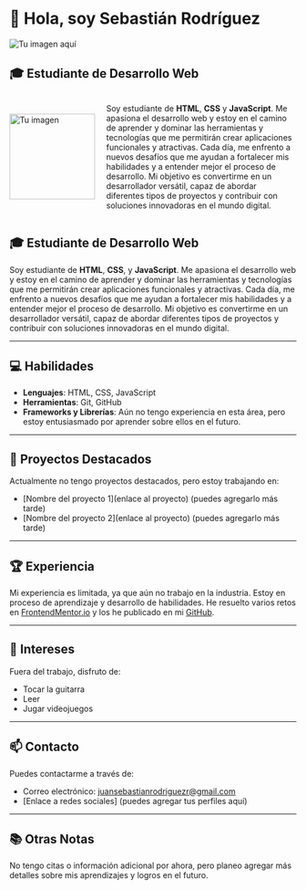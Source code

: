 # 👋 Hola, soy Sebastián Rodríguez
![Tu imagen aquí](URL_de_tu_imagen) 

## 🎓 Estudiante de Desarrollo Web
<div style="display: flex; align-items: center;">
  <img src="[URL_de_tu_image](https://scontent.fbaq2-2.fna.fbcdn.net/v/t39.30808-6/278499879_10224011521308216_6050386019923994248_n.jpg?_nc_cat=101&ccb=1-7&_nc_sid=6ee11a&_nc_ohc=DbUlixpZFK8Q7kNvgGZOcTe&_nc_ht=scontent.fbaq2-2.fna&oh=00_AYDBbgdfH1L08AyMALgwdksQEk2uLBxAAJW3B8fCj5VNxQ&oe=66FB40F4)n" alt="Tu imagen" width="150" style="margin-right: 20px;"/>
  <p>Soy estudiante de <strong>HTML</strong>, <strong>CSS</strong> y <strong>JavaScript</strong>. Me apasiona el desarrollo web y estoy en el camino de aprender y dominar las herramientas y tecnologías que me permitirán crear aplicaciones funcionales y atractivas. Cada día, me enfrento a nuevos desafíos que me ayudan a fortalecer mis habilidades y a entender mejor el proceso de desarrollo. Mi objetivo es convertirme en un desarrollador versátil, capaz de abordar diferentes tipos de proyectos y contribuir con soluciones innovadoras en el mundo digital.</p>
</div> <!-- Reemplaza URL_de_tu_imagen con el enlace a tu imagen -->

## 🎓 Estudiante de Desarrollo Web
Soy estudiante de **HTML**, **CSS**, y **JavaScript**. Me apasiona el desarrollo web y estoy en el camino de aprender y dominar las herramientas y tecnologías que me permitirán crear aplicaciones funcionales y atractivas. Cada día, me enfrento a nuevos desafíos que me ayudan a fortalecer mis habilidades y a entender mejor el proceso de desarrollo. Mi objetivo es convertirme en un desarrollador versátil, capaz de abordar diferentes tipos de proyectos y contribuir con soluciones innovadoras en el mundo digital.

---

## 💻 Habilidades
- **Lenguajes**: HTML, CSS, JavaScript
- **Herramientas**: Git, GitHub
- **Frameworks y Librerías**: Aún no tengo experiencia en esta área, pero estoy entusiasmado por aprender sobre ellos en el futuro.

---

## 🌟 Proyectos Destacados
Actualmente no tengo proyectos destacados, pero estoy trabajando en:
- [Nombre del proyecto 1](enlace al proyecto) (puedes agregarlo más tarde)
- [Nombre del proyecto 2](enlace al proyecto) (puedes agregarlo más tarde)

---

## 🏆 Experiencia
Mi experiencia es limitada, ya que aún no trabajo en la industria. Estoy en proceso de aprendizaje y desarrollo de habilidades. He resuelto varios retos en [FrontendMentor.io](https://www.frontendmentor.io) y los he publicado en mi [GitHub](https://github.com/tu_usuario).

---

## 🎵 Intereses
Fuera del trabajo, disfruto de:
- Tocar la guitarra
- Leer
- Jugar videojuegos

---

## 📫 Contacto
Puedes contactarme a través de:
- Correo electrónico: [juansebastianrodriguezr@gmail.com](mailto:juansebastianrodriguezr@gmail.com)
- [Enlace a redes sociales] (puedes agregar tus perfiles aquí)

---

## 📚 Otras Notas
No tengo citas o información adicional por ahora, pero planeo agregar más detalles sobre mis aprendizajes y logros en el futuro.
